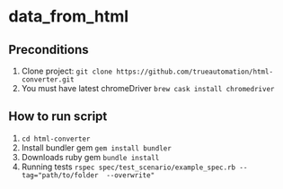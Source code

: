 # data_from_html

## Preconditions

1. Clone project: `git clone https://github.com/trueautomation/html-converter.git`
2. You must have latest chromeDriver `brew cask install chromedriver`

## How to run script

1. `cd html-converter`
2. Install bundler gem `gem install bundler`
3. Downloads ruby gem `bundle install`
4. Running tests `rspec spec/test_scenario/example_spec.rb --tag="path/to/folder  --overwrite"`
